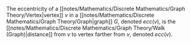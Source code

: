 The eccentricity of a [[notes/Mathematics/Discrete Mathematics/Graph Theory/Vertex|vertex]] $v$ in a [[notes/Mathematics/Discrete Mathematics/Graph Theory/Graph|graph]] $G$, denoted $ecc(v)$, is the [[notes/Mathematics/Discrete Mathematics/Graph Theory/Walk (Graph)|distance]] from $v$ to vertex farther from $v$, denoted $ecc(v)$.